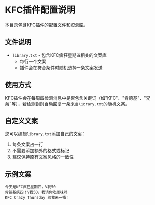 # KFC插件配置说明

本目录包含KFC插件的配置文件和资源库。

## 文件说明

- `library.txt` - 包含KFC疯狂星期四相关的文案库
  - 每行一个文案
  - 插件会在符合条件时随机选择一条文案发送

## 使用方式

KFC插件会在每周四检测消息中是否包含关键词（如"KFC"、"肯德基"、"兄弟"等），若检测到则自动回复一条来自`library.txt`的随机文案。

## 自定义文案

您可以编辑`library.txt`添加自己的文案：
1. 每条文案占一行
2. 不需要添加额外的格式或标记
3. 建议保持原有文案风格的一致性

## 示例文案

```
今天是KFC疯狂星期四，V我50
肯德基疯四！V我50，我请你吃原味鸡
KFC Crazy Thursday 给我来一桶！
```
